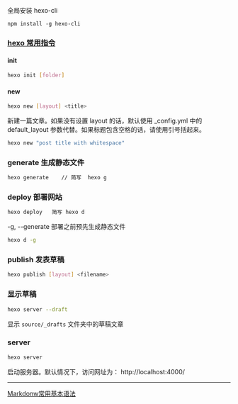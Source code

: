全局安装 hexo-cli
```
npm install -g hexo-cli
```

### [hexo 常用指令](https://hexo.io/zh-cn/docs/commands)

#### init
```bash
hexo init [folder]
```

#### new
``` bash
hexo new [layout] <title>
```

新建一篇文章。如果没有设置 layout 的话，默认使用 _config.yml 中的 default_layout 参数代替。如果标题包含空格的话，请使用引号括起来。

``` bash
hexo new "post title with whitespace"
```

### generate  生成静态文件
``` bash
hexo generate    // 简写  hexo g
```

### deploy 部署网站
```bash
hexo deploy   简写 hexo d
```
-g, --generate	部署之前预先生成静态文件
```bash
hexo d -g
```

### publish 发表草稿
```bash
hexo publish [layout] <filename>
```

### 显示草稿
```bash
hexo server --draft
```
显示 `source/_drafts` 文件夹中的草稿文章

### server
```bash
hexo server
```
启动服务器。默认情况下，访问网址为： http://localhost:4000/


---
[Markdonw常用基本语法](https://www.jianshu.com/p/191d1e21f7ed)